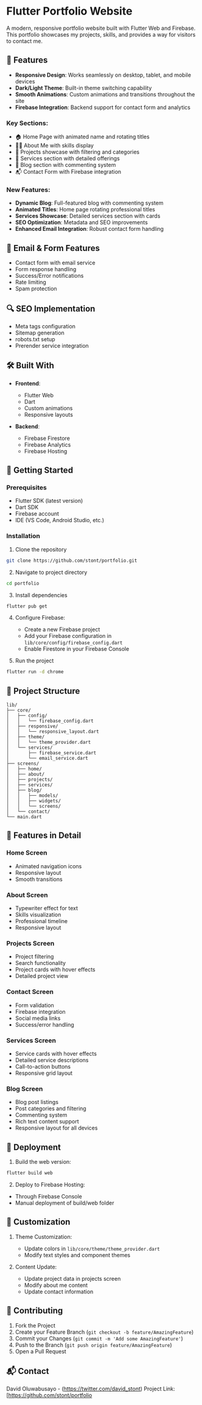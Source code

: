 # Flutter Portfolio Website

A modern, responsive portfolio website built with Flutter Web and Firebase. This portfolio showcases my projects, skills, and provides a way for visitors to contact me.

## 🌟 Features

- **Responsive Design**: Works seamlessly on desktop, tablet, and mobile devices
- **Dark/Light Theme**: Built-in theme switching capability
- **Smooth Animations**: Custom animations and transitions throughout the site
- **Firebase Integration**: Backend support for contact form and analytics

### Key Sections:
- 🏠 Home Page with animated name and rotating titles
- 👨‍💻 About Me with skills display
- 🚀 Projects showcase with filtering and categories
- 💼 Services section with detailed offerings
- 📝 Blog section with commenting system
- 📬 Contact Form with Firebase integration

### New Features:
- **Dynamic Blog**: Full-featured blog with commenting system
- **Animated Titles**: Home page rotating professional titles
- **Services Showcase**: Detailed services section with cards
- **SEO Optimization**: Metadata and SEO improvements
- **Enhanced Email Integration**: Robust contact form handling

## 📧 Email & Form Features
- Contact form with email service
- Form response handling
- Success/Error notifications
- Rate limiting
- Spam protection

## 🔍 SEO Implementation
- Meta tags configuration
- Sitemap generation
- robots.txt setup
- Prerender service integration

## 🛠️ Built With

- **Frontend**:
    - Flutter Web
    - Dart
    - Custom animations
    - Responsive layouts

- **Backend**:
    - Firebase Firestore
    - Firebase Analytics
    - Firebase Hosting

## 🚀 Getting Started

### Prerequisites
- Flutter SDK (latest version)
- Dart SDK
- Firebase account
- IDE (VS Code, Android Studio, etc.)

### Installation

1. Clone the repository
```bash
git clone https://github.com/stont/portfolio.git
```

2. Navigate to project directory
```bash
cd portfolio
```

3. Install dependencies
```bash
flutter pub get
```

4. Configure Firebase:
    - Create a new Firebase project
    - Add your Firebase configuration in `lib/core/config/firebase_config.dart`
    - Enable Firestore in your Firebase Console

5. Run the project
```bash
flutter run -d chrome
```

## 📱 Project Structure

```
lib/
├── core/
│   ├── config/
│   │   └── firebase_config.dart
│   ├── responsive/
│   │   └── responsive_layout.dart
│   ├── theme/
│   │   └── theme_provider.dart
│   └── services/
│       ├── firebase_service.dart
│       └── email_service.dart
├── screens/
│   ├── home/
│   ├── about/
│   ├── projects/
│   ├── services/
│   ├── blog/
│   │   ├── models/
│   │   ├── widgets/
│   │   └── screens/
│   └── contact/
└── main.dart
```

## 🎨 Features in Detail

### Home Screen
- Animated navigation icons
- Responsive layout
- Smooth transitions

### About Screen
- Typewriter effect for text
- Skills visualization
- Professional timeline
- Responsive layout

### Projects Screen
- Project filtering
- Search functionality
- Project cards with hover effects
- Detailed project view

### Contact Screen
- Form validation
- Firebase integration
- Social media links
- Success/error handling

### Services Screen
- Service cards with hover effects
- Detailed service descriptions
- Call-to-action buttons
- Responsive grid layout

### Blog Screen
- Blog post listings
- Post categories and filtering
- Commenting system
- Rich text content support
- Responsive layout for all devices

## 🚀 Deployment

1. Build the web version:
```bash
flutter build web
```

2. Deploy to Firebase Hosting:
- Through Firebase Console
- Manual deployment of build/web folder

## 📝 Customization

1. Theme Customization:
    - Update colors in `lib/core/theme/theme_provider.dart`
    - Modify text styles and component themes

2. Content Update:
    - Update project data in projects screen
    - Modify about me content
    - Update contact information

## 🤝 Contributing

1. Fork the Project
2. Create your Feature Branch (`git checkout -b feature/AmazingFeature`)
3. Commit your Changes (`git commit -m 'Add some AmazingFeature'`)
4. Push to the Branch (`git push origin feature/AmazingFeature`)
5. Open a Pull Request


## 📬 Contact

David Oluwabusayo - (https://twitter.com/david_stont)
Project Link: [https://github.com/stont/portfolio
